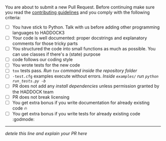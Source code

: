 You are about to submit a new Pull Request. Before continuing make sure you read the [contributing guidelines](CONTRIBUTING.md) and you comply with the following criteria:

- [ ] You have stick to Python. Talk with us before adding other programming languages to HADDOCK3
- [ ] Your code is well documented: proper docstrings and explanatory comments for those tricky parts
- [ ] You structured the code into small functions as much as possible. You can use classes if there's a (state) purpose
- [ ] code follows our coding style
- [ ] You wrote tests for the new code
- [ ] `tox` tests pass. *Run `tox` command inside the repository folder*
- [ ] `-test.cfg` examples execute without errors. *Inside `examples/` run `python run_tests.py -b`*
- [ ] PR does not add any *install dependencies* unless permission granted by the HADDOCK team
- [ ] PR does not break licensing
- [ ] You get extra bonus if you write documentation for already existing code :fire:
- [ ] You get extra bonus if you write tests for already existing code :godmode:

---

*detele this line and explain your PR here*
